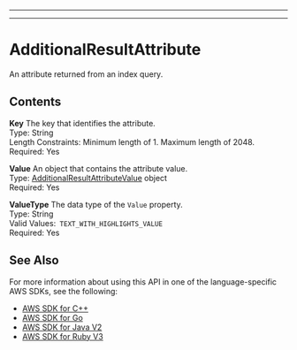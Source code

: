 --------

--------

# AdditionalResultAttribute<a name="API_AdditionalResultAttribute"></a>

An attribute returned from an index query\.

## Contents<a name="API_AdditionalResultAttribute_Contents"></a>

 **Key**   <a name="Kendra-Type-AdditionalResultAttribute-Key"></a>
The key that identifies the attribute\.  
Type: String  
Length Constraints: Minimum length of 1\. Maximum length of 2048\.  
Required: Yes

 **Value**   <a name="Kendra-Type-AdditionalResultAttribute-Value"></a>
An object that contains the attribute value\.  
Type: [AdditionalResultAttributeValue](API_AdditionalResultAttributeValue.md) object  
Required: Yes

 **ValueType**   <a name="Kendra-Type-AdditionalResultAttribute-ValueType"></a>
The data type of the `Value` property\.  
Type: String  
Valid Values:` TEXT_WITH_HIGHLIGHTS_VALUE`   
Required: Yes

## See Also<a name="API_AdditionalResultAttribute_SeeAlso"></a>

For more information about using this API in one of the language\-specific AWS SDKs, see the following:
+  [AWS SDK for C\+\+](https://docs.aws.amazon.com/goto/SdkForCpp/kendra-2019-02-03/AdditionalResultAttribute) 
+  [AWS SDK for Go](https://docs.aws.amazon.com/goto/SdkForGoV1/kendra-2019-02-03/AdditionalResultAttribute) 
+  [AWS SDK for Java V2](https://docs.aws.amazon.com/goto/SdkForJavaV2/kendra-2019-02-03/AdditionalResultAttribute) 
+  [AWS SDK for Ruby V3](https://docs.aws.amazon.com/goto/SdkForRubyV3/kendra-2019-02-03/AdditionalResultAttribute) 